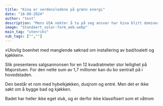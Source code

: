 ```yaml
---
title: "Kina er verdensledene på grønn energi"
date: "18-08-2024"
author: "test"
description: "Mens USA nekter å ta på seg ansvar har kina blitt dominerende på grønn energi"
image: "Standaert_solar-farm_web.webp"
main_tag: "utenriks" 
sub_tags: ["",""]
---
```

«Ulovlig boenhet med manglende søknad om installering av bad/toalett og kjøkken».

Slik presenteres salgsannonsen for en 12 kvadratmeter stor leilighet på Majorstuen. For den nette sum av 1,7 millioner kan du bo sentralt på i hovedstaden.

Den består et rom med hybelkjøkken, dusjrom og entré. Men det er ikke søkt om å bygge bad og kjøkken.

Badet har heller ikke eget sluk, og er derfor ikke klassifisert som et våtrom
